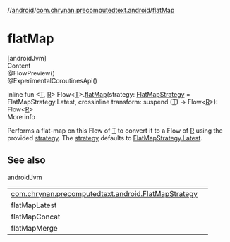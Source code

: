 //[android](../../index.md)/[com.chrynan.precomputedtext.android](index.md)/[flatMap](flat-map.md)



# flatMap  
[androidJvm]  
Content  
@FlowPreview()  
@ExperimentalCoroutinesApi()  
  
inline fun <[T](flat-map.md), [R](flat-map.md)> Flow<[T](flat-map.md)>.[flatMap](flat-map.md)(strategy: [FlatMapStrategy](-flat-map-strategy/index.md) = FlatMapStrategy.Latest, crossinline transform: suspend ([T](flat-map.md)) -> Flow<[R](flat-map.md)>): Flow<[R](flat-map.md)>  
More info  


Performs a flat-map on this Flow of [T](flat-map.md) to convert it to a Flow of [R](flat-map.md) using the provided [strategy](flat-map.md). The [strategy](flat-map.md) defaults to [FlatMapStrategy.Latest](-flat-map-strategy/-latest/index.md).



## See also  
  
androidJvm  
  
| | |
|---|---|
| <a name="com.chrynan.precomputedtext.android//flatMap/kotlinx.coroutines.flow.Flow[TypeParam(bounds=[kotlin.Any?])]#com.chrynan.precomputedtext.android.FlatMapStrategy#kotlin.coroutines.SuspendFunction1[TypeParam(bounds=[kotlin.Any?]),kotlinx.coroutines.flow.Flow[TypeParam(bounds=[kotlin.Any?])]]/PointingToDeclaration/"></a>[com.chrynan.precomputedtext.android.FlatMapStrategy](-flat-map-strategy/index.md)| <a name="com.chrynan.precomputedtext.android//flatMap/kotlinx.coroutines.flow.Flow[TypeParam(bounds=[kotlin.Any?])]#com.chrynan.precomputedtext.android.FlatMapStrategy#kotlin.coroutines.SuspendFunction1[TypeParam(bounds=[kotlin.Any?]),kotlinx.coroutines.flow.Flow[TypeParam(bounds=[kotlin.Any?])]]/PointingToDeclaration/"></a>|
| <a name="com.chrynan.precomputedtext.android//flatMap/kotlinx.coroutines.flow.Flow[TypeParam(bounds=[kotlin.Any?])]#com.chrynan.precomputedtext.android.FlatMapStrategy#kotlin.coroutines.SuspendFunction1[TypeParam(bounds=[kotlin.Any?]),kotlinx.coroutines.flow.Flow[TypeParam(bounds=[kotlin.Any?])]]/PointingToDeclaration/"></a>flatMapLatest| <a name="com.chrynan.precomputedtext.android//flatMap/kotlinx.coroutines.flow.Flow[TypeParam(bounds=[kotlin.Any?])]#com.chrynan.precomputedtext.android.FlatMapStrategy#kotlin.coroutines.SuspendFunction1[TypeParam(bounds=[kotlin.Any?]),kotlinx.coroutines.flow.Flow[TypeParam(bounds=[kotlin.Any?])]]/PointingToDeclaration/"></a>|
| <a name="com.chrynan.precomputedtext.android//flatMap/kotlinx.coroutines.flow.Flow[TypeParam(bounds=[kotlin.Any?])]#com.chrynan.precomputedtext.android.FlatMapStrategy#kotlin.coroutines.SuspendFunction1[TypeParam(bounds=[kotlin.Any?]),kotlinx.coroutines.flow.Flow[TypeParam(bounds=[kotlin.Any?])]]/PointingToDeclaration/"></a>flatMapConcat| <a name="com.chrynan.precomputedtext.android//flatMap/kotlinx.coroutines.flow.Flow[TypeParam(bounds=[kotlin.Any?])]#com.chrynan.precomputedtext.android.FlatMapStrategy#kotlin.coroutines.SuspendFunction1[TypeParam(bounds=[kotlin.Any?]),kotlinx.coroutines.flow.Flow[TypeParam(bounds=[kotlin.Any?])]]/PointingToDeclaration/"></a>|
| <a name="com.chrynan.precomputedtext.android//flatMap/kotlinx.coroutines.flow.Flow[TypeParam(bounds=[kotlin.Any?])]#com.chrynan.precomputedtext.android.FlatMapStrategy#kotlin.coroutines.SuspendFunction1[TypeParam(bounds=[kotlin.Any?]),kotlinx.coroutines.flow.Flow[TypeParam(bounds=[kotlin.Any?])]]/PointingToDeclaration/"></a>flatMapMerge| <a name="com.chrynan.precomputedtext.android//flatMap/kotlinx.coroutines.flow.Flow[TypeParam(bounds=[kotlin.Any?])]#com.chrynan.precomputedtext.android.FlatMapStrategy#kotlin.coroutines.SuspendFunction1[TypeParam(bounds=[kotlin.Any?]),kotlinx.coroutines.flow.Flow[TypeParam(bounds=[kotlin.Any?])]]/PointingToDeclaration/"></a>|
  
  



